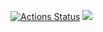 [![Actions Status](https://github.com/solarmanawm/frontend-project-44/workflows/hexlet-check/badge.svg)](https://github.com/solarmanawm/frontend-project-44/actions)
<a href="https://codeclimate.com/github/solarmanawm/frontend-project-44/maintainability"><img src="https://api.codeclimate.com/v1/badges/6365047dc56dbf5f5ec2/maintainability" /></a>